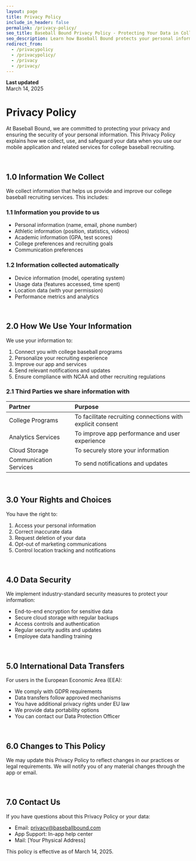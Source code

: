 ```yaml
---
layout: page
title: Privacy Policy
include_in_header: false
permalink: /privacy-policy/
seo_title: Baseball Bound Privacy Policy - Protecting Your Data in College Baseball Recruiting
seo_description: Learn how Baseball Bound protects your personal information while helping you achieve your college baseball recruiting goals. Read our comprehensive privacy policy.
redirect_from:
  - /privacypolicy
  - /privacypolicy/
  - /privacy
  - /privacy/
---
```


**Last updated**  
March 14, 2025

# Privacy Policy

At Baseball Bound, we are committed to protecting your privacy and ensuring the security of your personal information. This Privacy Policy explains how we collect, use, and safeguard your data when you use our mobile application and related services for college baseball recruiting.

<br>

## 1.0 Information We Collect

We collect information that helps us provide and improve our college baseball recruiting services. This includes:

### 1.1 Information you provide to us
- Personal information (name, email, phone number)
- Athletic information (position, statistics, videos)
- Academic information (GPA, test scores)
- College preferences and recruiting goals
- Communication preferences

### 1.2 Information collected automatically
- Device information (model, operating system)
- Usage data (features accessed, time spent)
- Location data (with your permission)
- Performance metrics and analytics

<br>

## 2.0 How We Use Your Information

We use your information to:

1. Connect you with college baseball programs
2. Personalize your recruiting experience
3. Improve our app and services
4. Send relevant notifications and updates
5. Ensure compliance with NCAA and other recruiting regulations

### 2.1 Third Parties we share information with

| Partner | Purpose |
| :--- | :--- |
| College Programs | To facilitate recruiting connections with explicit consent |
| Analytics Services | To improve app performance and user experience |
| Cloud Storage | To securely store your information |
| Communication Services | To send notifications and updates |

<br>

## 3.0 Your Rights and Choices

You have the right to:

1. Access your personal information
2. Correct inaccurate data
3. Request deletion of your data
4. Opt-out of marketing communications
5. Control location tracking and notifications

<br>

## 4.0 Data Security

We implement industry-standard security measures to protect your information:

- End-to-end encryption for sensitive data
- Secure cloud storage with regular backups
- Access controls and authentication
- Regular security audits and updates
- Employee data handling training

<br>

## 5.0 International Data Transfers

For users in the European Economic Area (EEA):

- We comply with GDPR requirements
- Data transfers follow approved mechanisms
- You have additional privacy rights under EU law
- We provide data portability options
- You can contact our Data Protection Officer

<br>

## 6.0 Changes to This Policy

We may update this Privacy Policy to reflect changes in our practices or legal requirements. We will notify you of any material changes through the app or email.

<br>

## 7.0 Contact Us

If you have questions about this Privacy Policy or your data:

- Email: privacy@baseballbound.com
- App Support: In-app help center
- Mail: [Your Physical Address]

This policy is effective as of March 14, 2025.